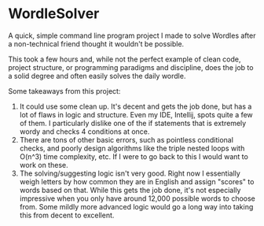 # WordleSolver

A quick, simple command line program project I made to solve Wordles after a non-technical friend thought it wouldn't be possible.

This took a few hours and, while not the perfect example of clean code, project structure, or programming paradigms and discipline, does the job to a solid degree and often easily solves the daily wordle. 

Some takeaways from this project:

1. It could use some clean up. It's decent and gets the job done, but has a lot of flaws in logic and structure. Even my IDE, Intellij, spots quite a few of them. I particularly dislike one of the if statements that is extremely wordy and checks 4 conditions at once. 
2. There are tons of other basic errors, such as pointless conditional checks, and poorly design algorithms like the triple nested loops with O(n^3) time complexity, etc. If I were to go back to this I would want to work on these.
3. The solving/suggesting logic isn't very good. Right now I essentially weigh letters by how common they are in English and assign "scores" to words based on that. While this gets the job done, it's not especially impressive when you only have around 12,000 possible words to choose from. Some mildly more advanced logic would go a long way into taking this from decent to excellent.
